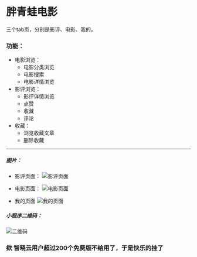 # 胖青蛙电影
三个tab页，分别是影评、电影、我的。
### 功能：
- 电影浏览：
	- 电影分类浏览
	- 电影搜索
	- 电影详情浏览
- 影评浏览：
	- 影评详情浏览
	- 点赞
	- 收藏
	- 评论
- 收藏：
	- 浏览收藏文章
	- 删除收藏
----

##### 图片：
- 影评页面：
![影评页面](http://hunmix.cc/wxMoviePic/article.png)

- 电影页面：
![电影页面](http://hunmix.cc/wxMoviePic/movie.png)

- 我的页面
![我的页面](http://hunmix.cc/wxMoviePic/mine1.png)

##### 小程序二维码：
![二维码](http://hunmix.cc/wxMoviePic/QRcode.jpg)

### 欸 智晓云用户超过200个免费版不给用了，于是快乐的挂了